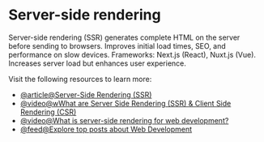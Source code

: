 # Server-side rendering

Server-side rendering (SSR) generates complete HTML on the server before sending to browsers. Improves initial load times, SEO, and performance on slow devices. Frameworks: Next.js (React), Nuxt.js (Vue). Increases server load but enhances user experience.

Visit the following resources to learn more:

- [@article@Server-Side Rendering (SSR)](https://vuejs.org/guide/scaling-up/ssr.html)
- [@video@wWhat are Server Side Rendering (SSR) & Client Side Rendering (CSR)](https://www.youtube.com/watch?v=ObrSuDYMl1s)
- [@video@What is server-side rendering for web development?](https://www.youtube.com/watch?v=okvg3MRAPs0)
- [@feed@Explore top posts about Web Development](https://app.daily.dev/tags/webdev?ref=roadmapsh)
